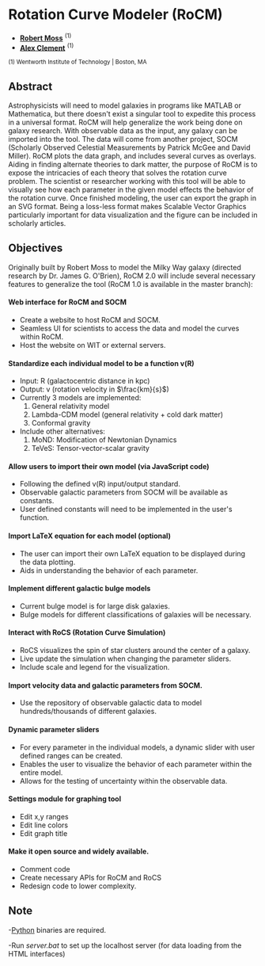 Rotation Curve Modeler (RoCM)
=============

- **[Robert Moss](mailto:mossr@wit.edu)** <sup>(1)</sup>
- **[Alex Clement](mailto:clementa1@wit.edu)** <sup>(1)</sup>

<sup>(1) Wentworth Institute of Technology | Boston, MA</sup>

## Abstract

Astrophysicists will need to model galaxies in programs like MATLAB or Mathematica, but there doesn't exist a singular tool to expedite this process in a universal format. RoCM will help generalize the work being done on galaxy research.  With observable data as the input, any galaxy can be imported into the tool. The data will come from another project, SOCM (Scholarly Observed Celestial Measurements by Patrick McGee and David Miller). RoCM plots the data graph, and includes several curves as overlays. Aiding in finding alternate theories to dark matter, the purpose of RoCM is to expose the intricacies of each theory that solves the rotation curve problem. The scientist or researcher working with this tool will be able to visually see how each parameter in the given model effects the behavior of the rotation curve. Once finished modeling, the user can export the graph in an SVG format. Being a loss-less format makes Scalable Vector Graphics particularly important for data visualization and the figure can be included in scholarly articles.

## Objectives

Originally built by Robert Moss to model the Milky Way galaxy (directed research by Dr. James G. O'Brien), RoCM 2.0 will include several necessary features to generalize the tool (RoCM 1.0 is available in the master branch):

#### Web interface for RoCM and SOCM
- Create a website to host RoCM and SOCM. 
- Seamless UI for scientists to access the data and model the curves within RoCM.
- Host the website on WIT or external servers.

#### Standardize each individual model to be a function v(R)
- Input: R (galactocentric distance in kpc)
- Output: v (rotation velocity in $\frac{km}{s}$)
- Currently 3 models are implemented:
	1.	General relativity model
	2.	Lambda-CDM model (general relativity + cold dark matter)
	3.	Conformal gravity
- Include other alternatives:
	1.	MoND: Modification of Newtonian Dynamics
	2.	TeVeS: Tensor-vector-scalar gravity

#### Allow users to import their own model (via JavaScript code)
- Following the defined v(R) input/output standard.
- Observable galactic parameters from SOCM will be available as constants.
- User defined constants will need to be implemented in the user's function.

#### Import LaTeX equation for each model (optional)
- The user can import their own LaTeX equation to be displayed during the data plotting.
- Aids in understanding the behavior of each parameter.

#### Implement different galactic bulge models
- Current bulge model is for large disk galaxies.
- Bulge models for different classifications of galaxies will be necessary.

#### Interact with RoCS (Rotation Curve Simulation)
- RoCS visualizes the spin of star clusters around the center of a galaxy. 
- Live update the simulation when changing the parameter sliders.
- Include scale and legend for the visualization.

#### Import velocity data and galactic parameters from SOCM.
- Use the repository of observable galactic data to model hundreds/thousands of different galaxies.

#### Dynamic parameter sliders
- For every parameter in the individual models, a dynamic slider with user defined ranges can be created. 
- Enables the user to visualize the behavior of each parameter within the entire model.
- Allows for the testing of uncertainty within the observable data.

#### Settings module for graphing tool
- Edit x,y ranges
- Edit line colors
- Edit graph title

#### Make it open source and widely available.
- Comment code
- Create necessary APIs for RoCM and RoCS
- Redesign code to lower complexity.	

## Note
	
-[Python](http://www.python.org/getit/releases/2.7.5/ "Python") binaries are required.

-Run *server.bat* to set up the localhost server (for data loading from the HTML interfaces)